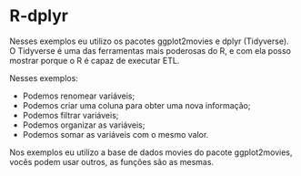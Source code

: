 # R-dplyr

Nesses exemplos eu utilizo os pacotes ggplot2movies e dplyr (Tidyverse).
O Tidyverse é uma das ferramentas mais poderosas do R, e com ela posso mostrar porque o R é capaz de executar ETL.

Nesses exemplos:

* Podemos renomear variáveis;
* Podemos criar uma coluna para obter uma nova informação;
* Podemos filtrar variáveis;
* Podemos organizar as variáveis;
* Podemos somar as variáveis com o mesmo valor.

Nos exemplos eu utilizo a base de dados movies do pacote ggplot2movies, vocês podem usar outros, as funções são as mesmas.
